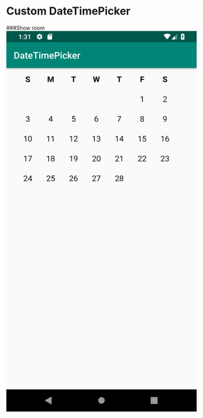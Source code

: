 # Custom DateTimePicker

###Show room
![MonthView](https://raw.githubusercontent.com/Gilbert1Rosa/DateTimePicker/master/showroom/20190212-MonthView-test.png)